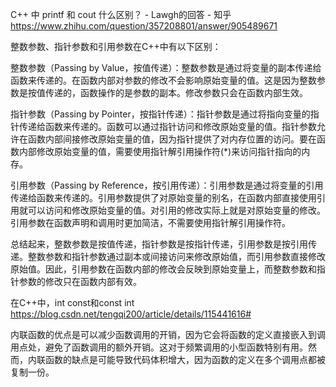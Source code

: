 C++ 中 printf 和 cout 什么区别？ - Lawgh的回答 - 知乎
https://www.zhihu.com/question/357208801/answer/905489671



整数参数、指针参数和引用参数在C++中有以下区别：

整数参数（Passing by Value，按值传递）：整数参数是通过将变量的副本传递给函数来传递的。在函数内部对参数的修改不会影响原始变量的值。这是因为整数参数是按值传递的，函数操作的是参数的副本。修改参数只会在函数内部生效。

指针参数（Passing by Pointer，按指针传递）：指针参数是通过将指向变量的指针传递给函数来传递的。函数可以通过指针访问和修改原始变量的值。指针参数允许在函数内部间接修改原始变量的值，因为指针提供了对内存位置的访问。要在函数内部修改原始变量的值，需要使用指针解引用操作符(*)来访问指针指向的内存。

引用参数（Passing by Reference，按引用传递）：引用参数是通过将变量的引用传递给函数来传递的。引用参数提供了对原始变量的别名，在函数内部直接使用引用就可以访问和修改原始变量的值。对引用的修改实际上就是对原始变量的修改。引用参数在函数声明和调用时更加简洁，不需要使用指针解引用操作符。

总结起来，整数参数是按值传递，指针参数是按指针传递，引用参数是按引用传递。整数参数和指针参数通过副本或间接访问来修改原始值，而引用参数直接修改原始值。因此，引用参数在函数内部的修改会反映到原始变量上，而整数参数和指针参数的修改只在函数内部有效。



在C++中，int const和const int
https://blog.csdn.net/tengqi200/article/details/115441616#



内联函数的优点是可以减少函数调用的开销，因为它会将函数的定义直接嵌入到调用点处，避免了函数调用的额外开销。这对于频繁调用的小型函数特别有用。然而，内联函数的缺点是可能导致代码体积增大，因为函数的定义在多个调用点都被复制一份。